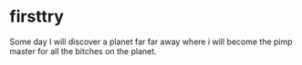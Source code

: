 # firsttry
Some day I will discover a planet far far away where i will become the pimp master for all the bitches on the planet.

